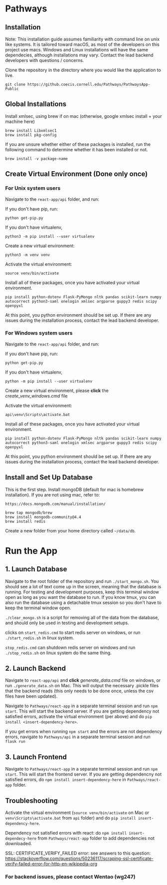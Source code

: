 # Pathways

## Installation

Note: This installation guide assumes familiarity with command line on unix like systems. It is tailored toward macOS,
as most of the developers on this project use macs. Windows and Linux installations will have the same dependecies, although
installations may vary. Contact the lead backend developers with questions / concerns.

Clone the repository in the directory where you would like the application to
live.

```
git clone https://github.coecis.cornell.edu/Pathways/PathwaysApp-Public
```
## Global Installations

Install xmlsec, using brew if on mac (otherwise, google xmlsec install + your machine here)

```
brew install Libxmlsec1
brew install pkg-config
```

If you are unsure whether either of these packages is installed, run the following command to determine whether it has been installed or not.

```
brew install -v package-name
```

## Create Virtual Environment (Done only once)


### <strong> For Unix system users </strong>
Navigate to the ```react-app/api``` folder, and run:

If you don't have pip, run:

```
python get-pip.py
```

If you don't have virtualenv, 


```
python3 -m pip install --user virtualenv
```

Create a new virtual environment:

```
python3 -m venv venv
```

Activate the virtual environment:

```
source venv/bin/activate
```

Install all of these packages, once you have activated
your virtual environment.

```
pip install python-dotenv Flask-PyMongo nltk pandas scikit-learn numpy autocorrect python3-saml onelogin xmlsec argparse guppy3 redis scipy openpyxl
```

At this point, you python environment should be set up. If there are any issues
during the installation process, contact the lead backend developer.

### <strong> For Windows system users </strong>
Navigate to the ```react-app/api``` folder, and run:

If you don't have pip, run:

```
python get-pip.py
```

If you don't have virtualenv, 


```
python -m pip install --user virtualenv
```

Create a new virtual environment, please <strong>click</strong> the <em>create_venv_windows.cmd</em> file


Activate the virtual environment:

```
api\venv\Scripts\activate.bat
```

Install all of these packages, once you have activated
your virtual environment.

```
pip install python-dotenv Flask-PyMongo nltk pandas scikit-learn numpy autocorrect python3-saml onelogin xmlsec argparse guppy3 redis scipy openpyxl
```

At this point, you python environment should be set up. If there are any issues
during the installation process, contact the lead backend developer.


## Install and Set Up Database

This is the first step. Install mongoDB (default for mac is homebrew
installation). If you are not using mac, refer to:
```
https://docs.mongodb.com/manual/installation/
```

```
brew tap mongodb/brew
brew install mongodb-community@4.4
brew install redis
```

Create a new folder from your home directory called ```~/data/db```.

# Run the App

## 1. Launch Database

Navigate to the root folder of the repository and run ```./start_mongo.sh```.
You should see a lot of text come up in the screen, meaning that the database is running.
For testing and development purposes, keep this terminal
window open as long as you want the database to run. If you know tmux, you can
also run the database using a detachable tmux session so you don't have to keep the terminal
window open.

```./clear_mongo.sh``` is a script for removing all of the data from the database, and should only
be used in testing and development setups.

clicks on ```start_redis.cmd``` to start redis server on windows, or run ```./start_redis.sh``` in linux system.

```stop_redis.cmd``` can shutdown redis server on windows and run ```./stop_redis.sh``` on linux system do the same thing.

## 2. Launch Backend

Navigate to ```react-app/api``` and <strong>click</strong> <em>generate_data.cmd</em> file on windows, or run ```./generate_data.sh``` on Mac. This will output
the necessary .pickle files that the backend reads (this only needs to be done once, unless
the csv files have been updated).

Navigate to ```Pathways/react-app``` in a separate terminal session and run
```npm start```. This will start the backend server. If you are getting
dependency not satisfied errors, activate the virtual environment (per above)
and do ```pip install <insert-dependency-here>```.

If you get errors when running ```npm start``` and the errors are not dependency errors, navigate to ```Pathways/api```
in a separate terminal session and run ```flask run```

## 3. Launch Frontend

Navigate to ```Pathways/react-app``` in a separate terminal session and run
```npm start```. This will start the frontend server. If you are getting
dependencny not satisfied errors, do ```npm install insert-dependency-here``` in
```Pathways/react-app``` folder.

## Troubleshooting

Activate the virtual environment (```source venv/bin/activate``` on Mac or ```venv\Scripts\activate.bat``` from ```api```
folder) and do ```pip install insert-dependency-here```.

Dependency not satisfied errors with react: do 
```npm install insert-dependecy-here``` from ```Pathways/react-app``` folder  to
add dependencies not downloaded.

SSL: CERTIFICATE_VERIFY_FAILED error: see answers to this question:
https://stackoverflow.com/questions/50236117/scraping-ssl-certificate-verify-failed-error-for-http-en-wikipedia-org

### For backend issues, please contact Wentao (wg247)
